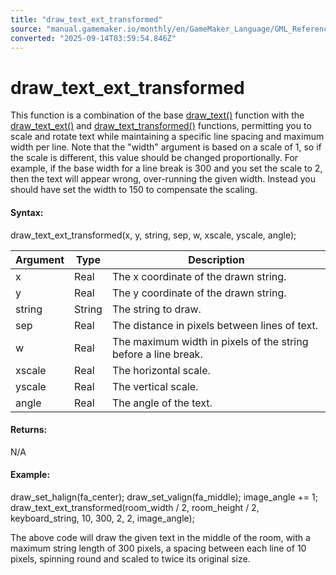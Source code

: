 ```yaml
---
title: "draw_text_ext_transformed"
source: "manual.gamemaker.io/monthly/en/GameMaker_Language/GML_Reference/Drawing/Text/draw_text_ext_transformed.htm"
converted: "2025-09-14T03:59:54.846Z"
---
```


# draw\_text\_ext\_transformed

This function is a combination of the base [draw\_text()](../../../../../../../GameMaker_Language/GML_Reference/Drawing/Text/draw_text.md) function with the [draw\_text\_ext()](draw_text_ext.md) and [draw\_text\_transformed()](draw_text_transformed.md) functions, permitting you to scale and rotate text while maintaining a specific line spacing and maximum width per line. Note that the "width" argument is based on a scale of 1, so if the scale is different, this value should be changed proportionally. For example, if the base width for a line break is 300 and you set the scale to 2, then the text will appear wrong, over-running the given width. Instead you should have set the width to 150 to compensate the scaling.

#### Syntax:

draw\_text\_ext\_transformed(x, y, string, sep, w, xscale, yscale, angle);

| Argument | Type | Description |
| --- | --- | --- |
| x | Real | The x coordinate of the drawn string. |
| y | Real | The y coordinate of the drawn string. |
| string | String | The string to draw. |
| sep | Real | The distance in pixels between lines of text. |
| w | Real | The maximum width in pixels of the string before a line break. |
| xscale | Real | The horizontal scale. |
| yscale | Real | The vertical scale. |
| angle | Real | The angle of the text. |

#### Returns:

N/A

#### Example:

draw\_set\_halign(fa\_center);
draw\_set\_valign(fa\_middle);
image\_angle += 1;
draw\_text\_ext\_transformed(room\_width / 2, room\_height / 2, keyboard\_string, 10, 300, 2, 2, image\_angle);

The above code will draw the given text in the middle of the room, with a maximum string length of 300 pixels, a spacing between each line of 10 pixels, spinning round and scaled to twice its original size.